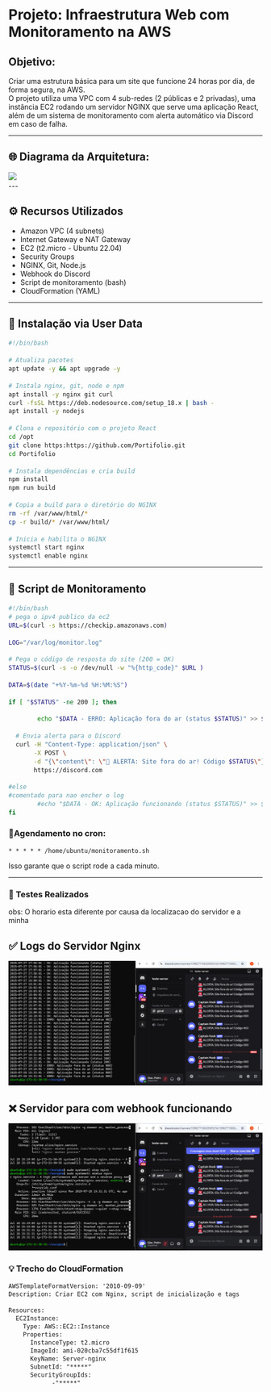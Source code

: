 # Projeto: Infraestrutura Web com Monitoramento na AWS

## Objetivo:

Criar uma estrutura básica para um site que funcione 24 horas por dia, de forma segura, na AWS.  
O projeto utiliza uma VPC com 4 sub-redes (2 públicas e 2 privadas), uma instância EC2 rodando um servidor NGINX que serve uma aplicação React, além de um sistema de monitoramento com alerta automático via Discord em caso de falha.

---

## 🌐 Diagrama da Arquitetura:
<div>
<img src="https://github.com/gianpedrobc/Sprint-1-/issues/1#issue-3274602895 width="700px" />
</div>
---

## ⚙️ Recursos Utilizados

- Amazon VPC (4 subnets)
- Internet Gateway e NAT Gateway
- EC2 (t2.micro - Ubuntu 22.04)
- Security Groups
- NGINX, Git, Node.js
- Webhook do Discord
- Script de monitoramento (bash)
- CloudFormation (YAML)

---

## 🔧 Instalação via User Data

```bash
#!/bin/bash

# Atualiza pacotes
apt update -y && apt upgrade -y

# Instala nginx, git, node e npm
apt install -y nginx git curl
curl -fsSL https://deb.nodesource.com/setup_18.x | bash -
apt install -y nodejs

# Clona o repositório com o projeto React
cd /opt
git clone https:https://github.com/Portifolio.git
cd Portifolio 

# Instala dependências e cria build
npm install
npm run build

# Copia a build para o diretório do NGINX
rm -rf /var/www/html/*
cp -r build/* /var/www/html/

# Inicia e habilita o NGINX
systemctl start nginx
systemctl enable nginx

```

---

## 📡 Script de Monitoramento

```bash
#!/bin/bash
# pega o ipv4 publico da ec2 
URL=$(curl -s https://checkip.amazonaws.com)

LOG="/var/log/monitor.log"

# Pega o código de resposta do site (200 = OK)
STATUS=$(curl -s -o /dev/null -w "%{http_code}" $URL )

DATA=$(date "+%Y-%m-%d %H:%M:%S")

if [ "$STATUS" -ne 200 ]; then

        echo "$DATA - ERRO: Aplicação fora do ar (status $STATUS)" >> $LOG

  # Envia alerta para o Discord
  curl -H "Content-Type: application/json" \
       -X POST \
       -d "{\"content\": \"🚨 ALERTA: Site fora do ar! Código $STATUS\"}" \
       https://discord.com

#else
#comentado para nao encher o log 
        #echo "$DATA - OK: Aplicação funcionando (status $STATUS)" >> $LOG
fi
```

### 🔎Agendamento no cron:
```
* * * * * /home/ubuntu/monitoramento.sh
```
Isso garante que o script rode a cada minuto.

---

### 🧪 Testes Realizados
obs: O horario esta diferente por causa da localizacao do servidor e a minha 
 ## ✅ Logs do Servidor Nginx 
![Teste Monitoramento - Imagem 2](https://github.com/gianpedrobc/Sprint-1-/raw/e2c1ce3ad46d2de603cccc7161c2498fe62abc91/Documentos/img-test-2.png)

 ## ❌ Servidor para com webhook funcionando 
![Teste Monitoramento - Imagem](https://github.com/gianpedrobc/Sprint-1-/raw/main/Documentos/img-test.png)

### 💡 Trecho do CloudFormation
```
AWSTemplateFormatVersion: '2010-09-09'
Description: Criar EC2 com Nginx, script de inicialização e tags

Resources:
  EC2Instance:
    Type: AWS::EC2::Instance
    Properties:
      InstanceType: t2.micro
      ImageId: ami-020cba7c55df1f615
      KeyName: Server-nginx
      SubnetId: "*****"
      SecurityGroupIds:
        	-"*****"
```


